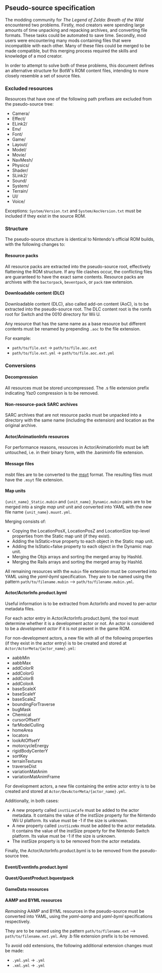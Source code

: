 ## Pseudo-source specification

The modding community for *The Legend of Zelda: Breath of the Wild* encountered two problems. Firstly, mod creators were spending large amounts of time unpacking and repacking archives, and converting file formats. These tasks could be automated to save time. Secondly, mod users were encountering many mods containing files that were incompatible with each other. Many of these files could be merged to be made compatible, but this merging process required the skills and knowledge of a mod creator.

In order to attempt to solve both of these problems, this document defines an alternative structure for BotW's ROM content files, intending to more closely resemble a set of source files.

### Excluded resources

Resources that have one of the following path prefixes are excluded from the pseudo-source tree:

* Camera/
* Effect/
* ELink2/
* Env/
* Font/
* Game/
* Layout/
* Model/
* Movie/
* NavMesh/
* Physics/
* Shader/
* SLink2/
* Sound/
* System/
* Terrain/
* UI/
* Voice/

Exceptions: `System/Version.txt` and `System/AocVersion.txt` must be included if they exist in the source ROM.

### Structure

The pseudo-source structure is identical to Nintendo's official ROM builds, with the following changes to:

#### Resource packs

All resource packs are extracted into the pseudo-source root, effectively flattening the ROM structure. If any file clashes occur, the conflicting files are guaranteed to have the exact same contents. Resource packs are archives with the `bactorpack`, `beventpack`, or `pack` raw extension.

#### Downloadable content (DLC)

Downloadable content (DLC), also called add-on content (AoC), is to be extracted into the pseudo-source root. The DLC content root is the romfs root for Switch and the 0010 directory for Wii U.

Any resource that has the same name as a base resource but different contents must be renamed by prepending `.aoc` to the file extension.

For example:

* `path/to/file.ext` -> `path/to/file.aoc.ext`
* `path/to/file.ext.yml` -> `path/to/file.aoc.ext.yml`

### Conversions

#### Decompression

All resources must be stored uncompressed. The .s file extension prefix indicating Yaz0 compression is to be removed.

#### Non-resource-pack SARC archives

SARC archives that are not resource packs must be unpacked into a directory with the same name (including the extension) and location as the original archive.

#### Actor/AnimationInfo resources

For performance reasons, resources in Actor/AnimationInfo must be left untouched, i.e. in their binary form, with the .baniminfo file extension.

#### Message files

msbt files are to be converted to the [msyt](https://github.com/jkcclemens/msyt) format. The resulting files must have the `.msyt` file extension.

#### Map units

`{unit_name}_Static.mubin` and `{unit_name}_Dynamic.mubin` pairs are to be merged into a single *map unit* unit and converted into YAML with the new file name `{unit_name}.muunt.yml`.

Merging consists of:

* Copying the LocationPosX, LocationPosZ and LocationSize top-level properties from the Static map unit (if they exist).
* Adding the IsStatic=true property to each object in the Static map unit.
* Adding the IsStatic=false property to each object in the Dynamic map unit.
* Merging the Objs arrays and sorting the merged array by HashId.
* Merging the Rails arrays and sorting the merged array by HashId.

All remaining resources with the `mubin` file extension must be converted into YAML using the *yaml-byml* specification. They are to be named using the pattern `path/to/filename.mubin` --> `path/to/filename.mubin.yml`.

#### Actor/ActorInfo.product.byml

Useful information is to be extracted from ActorInfo and moved to per-actor metadata files.

For each actor entry in Actor/ActorInfo.product.byml, the tool must determine whether it is a development actor or not. An actor is considered to be a *development actor* if it is not present in the game ROM.

For non-development actors, a new file with all of the following properties (if they exist in the actor entry) is to be created and stored at `Actor/ActorMeta/{actor_name}.yml`:

* aabbMin
* aabbMax
* addColorR
* addColorG
* addColorB
* addColorA
* baseScaleX
* baseScaleY
* baseScaleZ
* boundingForTraverse
* bugMask
* Chemical
* cursorOffsetY
* farModelCulling
* homeArea
* locators
* lookAtOffsetY
* motorcycleEnergy
* rigidBodyCenterY
* sortKey
* terrainTextures
* traverseDist
* variationMatAnim
* variationMatAnimFrame

For development actors, a new file containing the entire actor entry is to be created and stored at `Actor/DevActorMeta/{actor_name}.yml`.

Additionally, in both cases:

* A new property called `instSizeCafe` must be added to the actor metadata. It contains the value of the instSize property for the Nintendo Wii U platform. Its value must be -1 if the size is unknown.
* A new property called `instSizeNx` must be added to the actor metadata. It contains the value of the instSize property for the Nintendo Switch platform. Its value must be -1 if the size is unknown.
* The instSize property is to be removed from the actor metadata.

Finally, the Actor/ActorInfo.product.byml is to be removed from the pseudo-source tree.

#### Event/EventInfo.product.byml

#### Quest/QuestProduct.bquestpack

#### GameData resources

#### AAMP and BYML resources

*Remaining* AAMP and BYML resources in the pseudo-source must be converted into YAML, using the *yaml-aamp* and *yaml-byml* specifications respectively.

They are to be named using the pattern `path/to/filename.ext` --> `path/to/filename.ext.yml`. Any .b file extension prefix is to be removed.

To avoid odd extensions, the following additional extension changes must be made:

* `.yml.yml` -> `.yml`
* `.xml.yml` -> `.yml`
